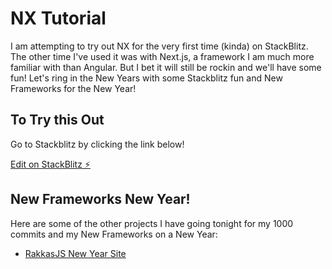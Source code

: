 # NX Tutorial

I am attempting to try out NX for the very first time (kinda) on StackBlitz. The other time I've used it was with Next.js, a framework I am much more familiar with than Angular. But I bet it will still be rockin and we'll have some fun! Let's ring in the New Years with some Stackblitz fun and New Frameworks for the New Year!

## To Try this Out

Go to Stackblitz by clicking the link below!

[Edit on StackBlitz ⚡️](https://stackblitz.com/edit/nx-4nmvm6)

## New Frameworks New Year!

Here are some of the other projects I have going tonight for my 1000 commits and my New Frameworks on a New Year:

- [RakkasJS New Year Site](https://geaux-newyears23.netlify.app/)
